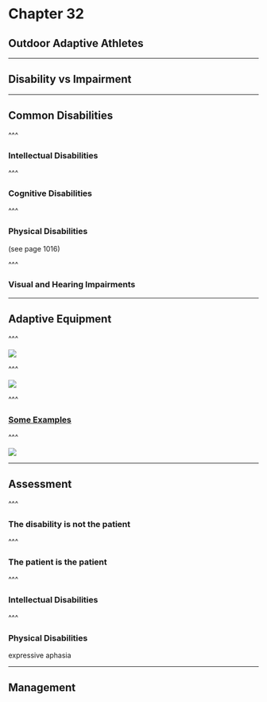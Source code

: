 # Chapter 32
## Outdoor Adaptive Athletes

---

## Disability vs Impairment

---

## Common Disabilities

^^^

### Intellectual Disabilities

^^^

### Cognitive Disabilities

^^^

### Physical Disabilities  
(see page 1016)  


^^^

### Visual and Hearing Impairments

---

## Adaptive Equipment

^^^

[![](https://i.ytimg.com/vi/Y2UkP0rySHA/maxresdefault.jpg)](https://www.youtube.com/watch?v=m-4t597dFoY)

^^^

[![](http://kellybrush.i9e.co/wp-content/uploads/sites/8/2015/04/DSC_0252-1024x680.jpg)](https://www.youtube.com/embed/IPxSTcmcO74)

^^^

### [Some Examples](http://adaptiveskiing.net/adaptive-skiing-equipment)

^^^

[![](https://i.ytimg.com/vi/Np5paWm6WiI/maxresdefault.jpg)](https://www.youtube.com/watch?v=Np5paWm6WiI)

---

## Assessment

^^^

### <b>The disability is not the patient</b>

^^^

### <b>The patient is the patient</b>

^^^

### Intellectual Disabilities

^^^

### Physical Disabilities  
expressive aphasia <!-- .element: class="fragment" -->  


---

## Management